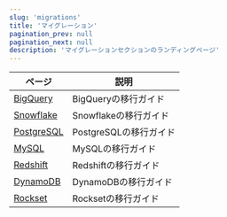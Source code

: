 ```yaml
---
slug: 'migrations'
title: 'マイグレーション'
pagination_prev: null
pagination_next: null
description: 'マイグレーションセクションのランディングページ'
---
```




| ページ                                                              | 説明                          |
|-------------------------------------------------------------------|-------------------------------|
| [BigQuery](bigquery/index.md)                                     | BigQueryの移行ガイド          |
| [Snowflake](./snowflake.md)                                       | Snowflakeの移行ガイド        |
| [PostgreSQL](postgres/index.md)                                   | PostgreSQLの移行ガイド       |
| [MySQL](../integrations/data-ingestion/dbms/mysql/index.md)       | MySQLの移行ガイド            |
| [Redshift](../integrations/data-ingestion/redshift/index.md)      | Redshiftの移行ガイド         |
| [DynamoDB](../integrations/data-ingestion/dbms/dynamodb/index.md) | DynamoDBの移行ガイド         |
| [Rockset](../integrations/migration/rockset.md)                   | Rocksetの移行ガイド          |
